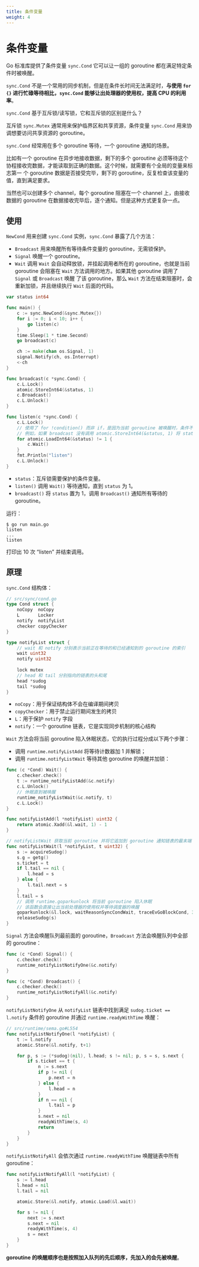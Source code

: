 ```yaml
---
title: 条件变量
weight: 4
---
```


# 条件变量

Go 标准库提供了条件变量 `sync.Cond` 它可以让一组的 goroutine 都在满足特定条件时被唤醒。

`sync.Cond` 不是一个常用的同步机制，但是在条件长时间无法满足时，**与使用 `for {}` 进行忙碌等待相比，`sync.Cond` 能够让出处理器的使用权，提高 CPU 的利用率**。

`sync.Cond` 基于互斥锁/读写锁，它和互斥锁的区别是什么？

互斥锁 `sync.Mutex` 通常用来保护临界区和共享资源，条件变量 `sync.Cond` 用来协调想要访问共享资源的 goroutine。

`sync.Cond` 经常用在多个 goroutine 等待，一个 goroutine 通知的场景。

比如有一个 goroutine 在异步地接收数据，剩下的多个 goroutine 必须等待这个协程接收完数据，才能读取到正确的数据。这个时候，就需要有个全局的变量来标志第一
个 goroutine 数据是否接受完毕，剩下的 goroutine，反复检查该变量的值，直到满足要求。

当然也可以创建多个 channel，每个 goroutine 阻塞在一个 channel 上，由接收数据的 goroutine 在数据接收完毕后，逐个通知。但是这种方式更复杂一点。

## 使用

`NewCond` 用来创建 `sync.Cond` 实例，`sync.Cond` 暴露了几个方法：

- `Broadcast` 用来唤醒所有等待条件变量的 goroutine，无需锁保护。
- `Signal` 唤醒一个 goroutine。
- `Wait` 调用 `Wait` 会自动释放锁，并挂起调用者所在的 goroutine，也就是当前 goroutine 会阻塞在 `Wait` 方法调用的地方。如果其他 goroutine 调用了 `Signal` 或 `Broadcast` 唤醒
了该 goroutine，那么 `Wait` 方法在结束阻塞时，会重新加锁，并且继续执行 `Wait` 后面的代码。

```go
var status int64

func main() {
	c := sync.NewCond(&sync.Mutex{})
	for i := 0; i < 10; i++ {
		go listen(c)
	}
	time.Sleep(1 * time.Second)
	go broadcast(c)

	ch := make(chan os.Signal, 1)
	signal.Notify(ch, os.Interrupt)
	<-ch
}

func broadcast(c *sync.Cond) {
	c.L.Lock()
	atomic.StoreInt64(&status, 1)
	c.Broadcast()
	c.L.Unlock()
}

func listen(c *sync.Cond) {
	c.L.Lock()
	// 使用了 for !condition() 而非 if，是因为当前 goroutine 被唤醒时，条件不一定符合要求，需要再次 Wait 等待下次被唤醒
	// 例如，如果 broadcast 没有调用 atomic.StoreInt64(&status, 1) 将 status 设置为 1，这里判断条件后会再次阻塞
	for atomic.LoadInt64(&status) != 1 { 
		c.Wait()
	}
	fmt.Println("listen")
	c.L.Unlock()
}
```

- `status`：互斥锁需要保护的条件变量。
- `listen()` 调用 `Wait()` 等待通知，直到 `status` 为 1。
- `broadcast()` 将 `status` 置为 1，调用 `Broadcast()` 通知所有等待的 goroutine。

运行：
```
$ go run main.go
listen
...
listen
```

打印出 10 次 “listen” 并结束调用。


## 原理

`sync.Cond` 结构体：

```go
// src/sync/cond.go
type Cond struct {
    noCopy  noCopy
    L       Locker
    notify  notifyList
    checker copyChecker
}

type notifyList struct {
	// wait 和 notify 分别表示当前正在等待的和已经通知到的 goroutine 的索引
    wait uint32
    notify uint32
    
    lock mutex
	// head 和 tail 分别指向的链表的头和尾
    head *sudog
    tail *sudog
}
```

- `noCopy`：用于保证结构体不会在编译期间拷贝
- `copyChecker`：用于禁止运行期间发生的拷贝
- `L`：用于保护 `notify` 字段
- `notify`：一个 goroutine 链表，它是实现同步机制的核心结构

`Wait` 方法会将当前 goroutine 陷入休眠状态，它的执行过程分成以下两个步骤：

- 调用 `runtime.notifyListAdd` 将等待计数器加 1 并解锁；
- 调用 `runtime.notifyListWait` 等待其他 goroutine 的唤醒并加锁：

```go
func (c *Cond) Wait() {
	c.checker.check()
	t := runtime_notifyListAdd(&c.notify)
	c.L.Unlock()
	// 休眠直到被唤醒
	runtime_notifyListWait(&c.notify, t)
	c.L.Lock()
}

func notifyListAdd(l *notifyList) uint32 {
	return atomic.Xadd(&l.wait, 1) - 1
}

// notifyListWait 获取当前 goroutine 并将它追加到 goroutine 通知链表的最末端
func notifyListWait(l *notifyList, t uint32) {
    s := acquireSudog()
    s.g = getg()
    s.ticket = t
    if l.tail == nil {
        l.head = s
    } else {
        l.tail.next = s
    }
    l.tail = s
	// 调用 runtime.goparkunlock 将当前 goroutine 陷入休眠
	// 该函数会直接让出当前处理器的使用权并等待调度器的唤醒
    goparkunlock(&l.lock, waitReasonSyncCondWait, traceEvGoBlockCond, 3)
    releaseSudog(s)
}
```

`Signal` 方法会唤醒队列最前面的 goroutine，`Broadcast` 方法会唤醒队列中全部的 goroutine：

```go
func (c *Cond) Signal() {
	c.checker.check()
	runtime_notifyListNotifyOne(&c.notify)
}

func (c *Cond) Broadcast() {
	c.checker.check()
	runtime_notifyListNotifyAll(&c.notify)
}
```

`notifyListNotifyOne` 从 `notifyList` 链表中找到满足 `sudog.ticket == l.notify` 条件的 goroutine 并通过 `runtime.readyWithTime` 唤醒：

```go
// src/runtime/sema.go#L554
func notifyListNotifyOne(l *notifyList) {
    t := l.notify
    atomic.Store(&l.notify, t+1)

    for p, s := (*sudog)(nil), l.head; s != nil; p, s = s, s.next {
        if s.ticket == t {
            n := s.next
            if p != nil {
                p.next = n
            } else {
                l.head = n
            }
			if n == nil {
                l.tail = p
            }
            s.next = nil
            readyWithTime(s, 4)
            return
        }
    }
}
```

`notifyListNotifyAll` 会依次通过 `runtime.readyWithTime` 唤醒链表中所有 goroutine：

```go
func notifyListNotifyAll(l *notifyList) {
	s := l.head
	l.head = nil
	l.tail = nil

	atomic.Store(&l.notify, atomic.Load(&l.wait))

	for s != nil {
		next := s.next
		s.next = nil
		readyWithTime(s, 4)
		s = next
	}
}
```

**goroutine 的唤醒顺序也是按照加入队列的先后顺序，先加入的会先被唤醒**。